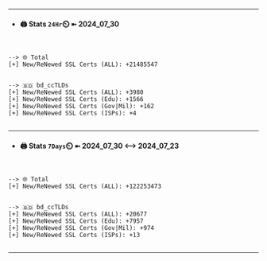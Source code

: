 

---
- #### 🖨️ **Stats** `24Hr`⏲️ ➼ 2024_07_30
```console


--> 🌐 Total
[+] New/ReNewed SSL Certs (ALL): +21485547


--> 🇧🇩 bd_ccTLDs
[+] New/ReNewed SSL Certs (ALL): +3980
[+] New/ReNewed SSL Certs (Edu): +1566
[+] New/ReNewed SSL Certs (Gov|Mil): +162
[+] New/ReNewed SSL Certs (ISPs): +4


```

---
- #### 🖨️ **Stats** `7Days`⏲️ ➼ 2024_07_30 <--> 2024_07_23
```console


--> 🌐 Total
[+] New/ReNewed SSL Certs (ALL): +122253473


--> 🇧🇩 bd_ccTLDs
[+] New/ReNewed SSL Certs (ALL): +20677
[+] New/ReNewed SSL Certs (Edu): +7957
[+] New/ReNewed SSL Certs (Gov|Mil): +974
[+] New/ReNewed SSL Certs (ISPs): +13


```

---

